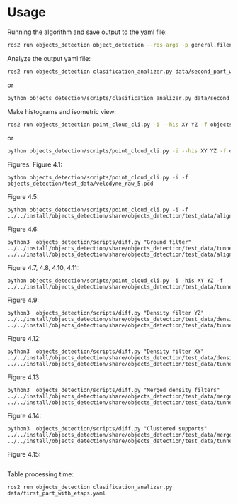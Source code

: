 # Usage

Running the algorithm and save output to the yaml file:
```bash
ros2 run objects_detection object_detection --ros-args -p general.filename:=second_part_with_etaps.yaml
```

Analyze the output yaml file:
```bash
ros2 run objects_detection clasification_analizer.py data/second_part_with_etaps.yaml
```
or
```bash
python objects_detection/scripts/clasification_analizer.py data/second_part_with_etaps.yaml
```

Make histograms and isometric view:
```bash
ros2 run objects_detection point_cloud_cli.py -i --his XY YZ -f objects_detection/test_data/tunneled_5.pcd
```
or
```bash
python objects_detection/scripts/point_cloud_cli.py -i --his XY YZ -f objects_detection/test_data/tunneled_5.pcd
```

Figures:
Figure 4.1:
```
python objects_detection/scripts/point_cloud_cli.py -i -f objects_detection/test_data/velodyne_raw_5.pcd
```
Figure 4.5:
```
python objects_detection/scripts/point_cloud_cli.py -i -f   ../../install/objects_detection/share/objects_detection/test_data/aligned_5.pcd
```

Figure 4.6:
```
python3  objects_detection/scripts/diff.py "Ground filter" ../../install/objects_detection/share/objects_detection/test_data/tunneled_5.pcd   ../../install/objects_detection/share/objects_detection/test_data/aligned_5.
```

Figure 4.7, 4.8, 4.10, 4.11:
```
python objects_detection/scripts/point_cloud_cli.py -i -his XY YZ -f ../../install/objects_detection/share/objects_detection/test_data/tunneled_5.pcd
```

Figure 4.9:
```
python3  objects_detection/scripts/diff.py "Density filter YZ" ../../install/objects_detection/share/objects_detection/test_data/density_filtered_yz_5.pcd   ../../install/objects_detection/share/objects_detection/test_data/tunneled_5.pcd
```

Figure 4.12:
```
python3  objects_detection/scripts/diff.py "Density filter XY" ../../install/objects_detection/share/objects_detection/test_data/density_filtered_xy_5.pcd   ../../install/objects_detection/share/objects_detection/test_data/tunneled_5.pcd
```

Figure 4.13:
```
python3  objects_detection/scripts/diff.py "Merged density filters" ../../install/objects_detection/share/objects_detection/test_data/merged_density_5.pcd   ../../install/objects_detection/share/objects_detection/test_data/tunneled_5.pcd
```

Figure 4.14:
```
python3  objects_detection/scripts/diff.py "Clustered supports" ../../install/objects_detection/share/objects_detection/test_data/merged_legs_5.pcd   ../../install/objects_detection/share/objects_detection/test_data/tunneled_5.pcd
```

Figure 4.15:
```

```

Table processing time:
```
ros2 run objects_detection clasification_analizer.py data/first_part_with_etaps.yaml
```
